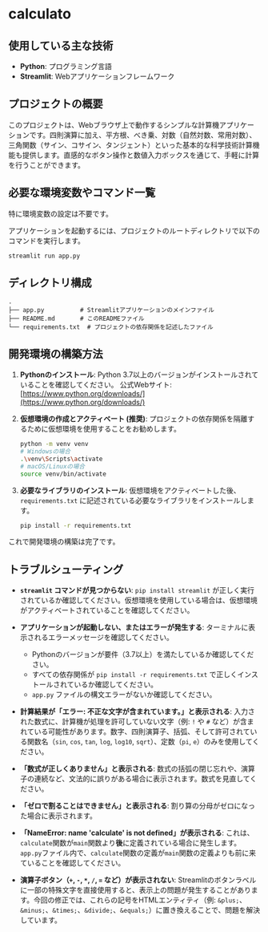 # calculato

## 使用している主な技術

* **Python**: プログラミング言語
* **Streamlit**: Webアプリケーションフレームワーク

## プロジェクトの概要

このプロジェクトは、Webブラウザ上で動作するシンプルな計算機アプリケーションです。四則演算に加え、平方根、べき乗、対数（自然対数、常用対数）、三角関数（サイン、コサイン、タンジェント）といった基本的な科学技術計算機能も提供します。直感的なボタン操作と数値入力ボックスを通じて、手軽に計算を行うことができます。

## 必要な環境変数やコマンド一覧

特に環境変数の設定は不要です。

アプリケーションを起動するには、プロジェクトのルートディレクトリで以下のコマンドを実行します。

```bash
streamlit run app.py
```

## ディレクトリ構成

```
.
├── app.py          # Streamlitアプリケーションのメインファイル
├── README.md       # このREADMEファイル
└── requirements.txt  # プロジェクトの依存関係を記述したファイル
```

## 開発環境の構築方法

1.  **Pythonのインストール**:
    Python 3.7以上のバージョンがインストールされていることを確認してください。
    公式Webサイト: [https://www.python.org/downloads/](https://www.python.org/downloads/)

2.  **仮想環境の作成とアクティベート (推奨)**:
    プロジェクトの依存関係を隔離するために仮想環境を使用することをお勧めします。

    ```bash
    python -m venv venv
    # Windowsの場合
    .\venv\Scripts\activate
    # macOS/Linuxの場合
    source venv/bin/activate
    ```

3.  **必要なライブラリのインストール**:
    仮想環境をアクティベートした後、`requirements.txt` に記述されている必要なライブラリをインストールします。

    ```bash
    pip install -r requirements.txt
    ```

これで開発環境の構築は完了です。

## トラブルシューティング

* **`streamlit` コマンドが見つからない**:
    `pip install streamlit` が正しく実行されているか確認してください。仮想環境を使用している場合は、仮想環境がアクティベートされていることを確認してください。

* **アプリケーションが起動しない、またはエラーが発生する**:
    ターミナルに表示されるエラーメッセージを確認してください。
    * Pythonのバージョンが要件（3.7以上）を満たしているか確認してください。
    * すべての依存関係が `pip install -r requirements.txt` で正しくインストールされているか確認してください。
    * `app.py` ファイルの構文エラーがないか確認してください。

* **計算結果が「エラー: 不正な文字が含まれています。」と表示される**:
    入力された数式に、計算機が処理を許可していない文字（例: `!` や `#` など）が含まれている可能性があります。数字、四則演算子、括弧、そして許可されている関数名（`sin`, `cos`, `tan`, `log`, `log10`, `sqrt`）、定数（`pi`, `e`）のみを使用してください。

* **「数式が正しくありません」と表示される**:
    数式の括弧の閉じ忘れや、演算子の連続など、文法的に誤りがある場合に表示されます。数式を見直してください。

* **「ゼロで割ることはできません」と表示される**:
    割り算の分母がゼロになった場合に表示されます。

* **「NameError: name 'calculate' is not defined」が表示される**:
    これは、`calculate`関数が`main`関数より**後**に定義されている場合に発生します。`app.py`ファイル内で、`calculate`関数の定義が`main`関数の定義よりも前に来ていることを確認してください。

* **演算子ボタン（`+`, `-`, `*`, `/`, `=` など）が表示されない**:
    Streamlitのボタンラベルに一部の特殊文字を直接使用すると、表示上の問題が発生することがあります。今回の修正では、これらの記号をHTMLエンティティ（例: `&plus;`、`&minus;`、`&times;`、`&divide;`、`&equals;`）に置き換えることで、問題を解決しています。
